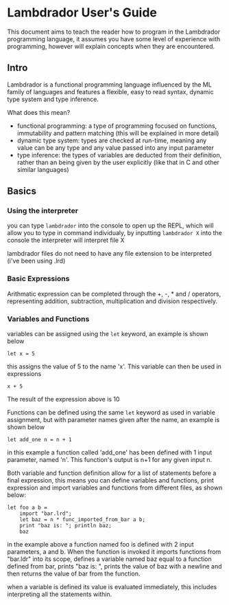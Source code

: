 # Lambdrador User's Guide

This document aims to teach the reader how to program in the Lambdrador programming language, it assumes you have some level of experience with programming, however will explain concepts when they are encountered.

## Intro

Lambdrador is a functional programming language influenced by the ML family of languages and features a flexible, easy to read syntax, dynamic type system and type inference. 

What does this mean?
* functional programming: a type of programming focused on functions, immutability and pattern matching (this will be explained in more detail)
* dynamic type system: types are checked at run-time, meaning any value can be any type and any value passed into any input parameter
* type inference: the types of variables are deducted from their definition, rather than an being given by the user explicitly (like that in C and other similar languages)

## Basics

### Using the interpreter

you can type `lambdrador` into the console to open up the REPL, which will allow you to type in command individualy, by inputting `lambdrador X` into the console the interpreter will interpret file X

lambdrador files do not need to have any file extension to be interpreted (i've been using .lrd)

### Basic Expressions

Arithmatic expression can be completed through the +, -, * and / operators, representing addition, subtraction, multiplication and division respectively. 

### Variables and Functions

variables can be assigned using the `let` keyword, an example is shown below

`let x = 5`

this assigns the value of 5 to the name 'x'. This variable can then be used in expressions

`x + 5`

The result of the expression above is 10

Functions can be defined using the same `let` keyword as used in variable assignment, but with parameter names given after the name, an example is shown below

`let add_one n = n + 1`

in this example a function called 'add_one' has been defined with 1 input parameter, named 'n'. This function's output is n+1 for any given input n. 

Both variable and function definition allow for a list of statements before a final expression, this means you can define variables and functions, print expression and import variables and functions from different files, as shown below:

```
let foo a b =
    import "bar.lrd";
    let baz = n * func_imported_from_bar a b;
    print "baz is: "; println baz;
    baz
```

in the example above a function named foo is defined with 2 input parameters, a and b. When the function is invoked it imports functions from "bar.ldr" into its scope, defines a variable named baz equal to a function defined from bar, prints "baz is: ", prints the value of baz with a newline and then returns the value of bar from the function.

when a variable is defined its value is evaluated immediately, this includes interpreting all the statements within.



